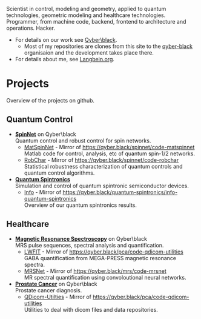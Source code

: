 Scientist in control, modeling and geometry, applied to quantum technologies, geometric modeling and healthcare technologies. Programmer, from machine code, backend, frontend to architecture and operations. Hacker.
* For details on our work see [Qyber\\black](https://qyber.black).
  * Most of my repositories are clones from this site to the [qyber-black](https://github.com/qyber-black) organisaion and the development takes place there.
* For details about me, see [Langbein.org](https://lagbein.org).

# Projects

Overview of the projects on github.

## Quantum Control

* [**SpinNet**](https://qyber.black/spinnet) on Qyber\black\
  Quantum control and robust control for spin networks.
  * [MatSpinNet](https://github.com/qyber-black/Code-MatSpinNet) - Mirror of https://qyber.black/spinnet/code-matspinnet \
    Matlab code for control, analysis, etc of quantum spin-1/2 networks.
  * [RobChar](https://github.com/qyber-black/robchar_public) - Mirror of https://qyber.black/spinnet/code-robchar \
    Statistical robustness characterization of quantum controls and quantum control algorithms.
* [**Quantum Spintronics**](https://qyber.black/quantum-spintronics)\
  Simulation and control of quantum spintronic semiconductor devices.
  * [Info](https://github.com/qyber-black/Info-Quantum-Spintronics/wiki) - Mirror of https://qyber.black/quantum-spintronics/info-quantum-spintronics \
    Overview of our quantum spintronics results.

## Healthcare

* [**Magnetic Resonance Spectroscopy**](https://qyber.black/mrs) on Qyber\black\
  MRS pulse sequences, spectral analysis and quantification.
  * [LWFIT](https://github.com/qyber-black/Code-LWFIT) - Mirror of https://qyber.black/pca/code-qdicom-utilities \
    GABA quantification from MEGA-PRESS magnetic resonance spectra.
  * [MRSNet](https://github.com/MaxChandler/MRSNet) - Mirror of https://qyber.black/mrs/code-mrsnet \
    MR spectral quantification using convoloutional neural networks.
* [**Prostate Cancer**](https://qyber.black/pca) on Qyber\black\
  Prostate cancer diagnosis.
  * [QDicom-Utilties](https://github.com/qyber-black/Code-QDicom-Utilities) - Mirror of https://qyber.black/pca/code-qdicom-utilities \
    Utilities to deal with dicom files and data repositories.
